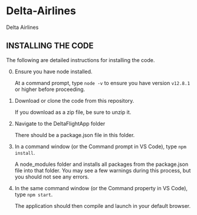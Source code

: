 # Delta-Airlines
Delta Airlines

## INSTALLING THE CODE

The following are detailed instructions for installing the code.

0) Ensure you have node installed.

   At a command prompt, type `node -v` to ensure you have version `v12.8.1` or higher before proceeding.

1) Download or clone the code from this repository.

   If you download as a zip file, be sure to unzip it.

2) Navigate to the DeltaFlightApp folder

   There should be a package.json file in this folder.

3) In a command window (or the Command prompt in VS Code), type `npm install`.

   A node_modules folder and installs all packages from the package.json file into that folder. You may see a few warnings during this process, but you should not see any errors.
   
4) In the same command window (or the Command property in VS Code), type `npm start`.

   The application should then compile and launch in your default browser.
